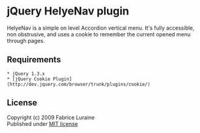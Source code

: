 # jQuery HelyeNav plugin #

HelyeNav is a simple on level Accordion vertical menu. It's fully accessible, non obstrusive, and uses a cookie to remember the current opened menu through pages.


## Requirements ##

    * jQuery 1.3.x
    * [jQuery Cookie Plugin](http://dev.jquery.com/browser/trunk/plugins/cookie/)
    
## License ##

Copyright (c) 2009 Fabrice Luraine  
Published under [MIT license](http://www.opensource.org/licenses/mit-license.php)

    